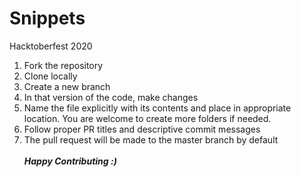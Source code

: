# Snippets
Hacktoberfest 2020

1. Fork the repository
2. Clone locally
3. Create a new branch
4. In that version of the code, make changes
4. Name the file explicitly with its contents and place in appropriate location. You are welcome to create more folders if needed.
5. Follow proper PR titles and descriptive commit messages
6. The pull request will be made to the master branch by default
<br><br>**_Happy Contributing :)_**
